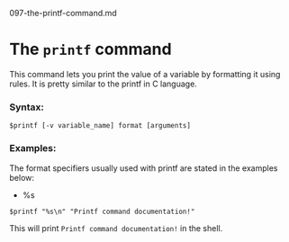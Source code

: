 097-the-printf-command.md
# The `printf` command

This command lets you print the value of a variable by formatting it using rules. It is pretty similar to the printf in C language.

### Syntax:
```
$printf [-v variable_name] format [arguments]
```

### Examples:
The format specifiers usually used with printf are stated in the examples below:

- %s

```
$printf "%s\n" "Printf command documentation!"
```
This will print `Printf command documentation!` in the shell.


